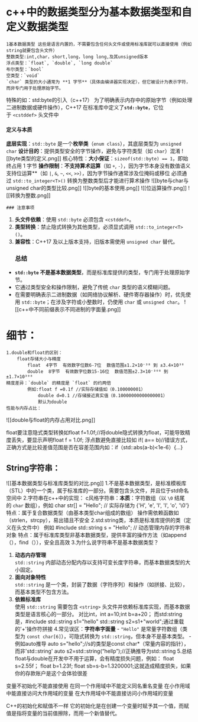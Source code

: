 # c++中的数据类型分为基本数据类型和自定义数据类型
	1基本数据类型 这些是语言内置的，不需要包含任何头文件或使用标准库就可以直接使用（例如string就要包含头文件）
	整数类型:int,char，short,long，long long,及其unsigned版本
	浮点类型​​：`float`, `double`, `long double`
	​​布尔类型​​：`bool`
	空类型​​：`void`
	`char` 类型的大小通常为 ​**​1 字节​**​（具体由编译器实现决定），但它被设计为表示字符，而非专门用于处理原始字节。
特殊的如：std:byte的引入（c++17）
		为了明确表示内存中的原始字节（例如处理二进制数据或硬件操作），C++17 在标准库中定义了 ​**​`std::byte`​**​，它位于 `<cstddef>` 头文件中
#### 定义与本质
**底层实现​**​：`std::byte` 是一个 ​**​枚举类​**​（`enum class`），其底层类型为 `unsigned char`
**设计目的​**​：提供类型安全的字节操作，避免与字符类型（如 `char`）混淆
![[byte类型的定义.png]]
核心特性：
	​**​大小保证​**​：`sizeof(std::byte) == 1`，即始终占用 1 字节
	**操作限制**：**不支持算术运算​**​（如 `+`, `-`），因为字节本身没有数值语义
			支持位运算​**​（如 `|`, `&`, `~`, `<<`, `>>`），因为字节操作通常涉及位掩码或移位
			必须通过 `std::to_integer<T>()` 转换为整数类型后才能进行算术操作
	![[byte与char与unsigned char的类型比较.png]]
	![[byte的基本使用.png]]
	![[位运算操作.png]]
	![[转换为整数.png]]
	

			
			
	### 注意事项
1. ​**​头文件依赖​**​：使用 `std::byte` 必须包含 `<cstddef>`。
2. ​**​类型转换​**​：禁止隐式转换为其他类型，必须显式调用 `std::to_integer<T>()`。
3. ​**​兼容性​**​：C++17 及以上版本支持，旧版本需使用 `unsigned char` 替代。
	### 总结

- ​**​`std::byte` 不是基本数据类型​**​，而是标准库提供的类型，专门用于处理原始字节。
- 它通过类型安全和操作限制，避免了传统 `char` 类型的语义模糊问题。
- 在需要明确表示二进制数据（如网络协议解析、硬件寄存器操作）时，优先使用 `std::byte`；在涉及字符或小整数时，仍使用 `char` 或 `unsigned char`。
![[c++中不同前缀表示不同进制的字面量.png]]
# 细节：
	1.double和float的区别：
		float存储大小与精度
			float  4字节  有效数字位数6-7位  数值范围±1.2×10⁻³⁸ 到 ±3.4×10³⁸  
			double  8字节  有效数字位数15-16位  数值范围±2.3×10⁻³⁰⁸ 到 ±1.7×10³⁰⁸
	​精度差异​​：`double` 的精度是 `float` 的约两倍
			例如:float f =0.1f //实际存储值如（0.100000001）
				double d=0.1 //存储接近真实值（0.10000000000000001）
				默认为double
	性能与内存占比：

![[double与float的内存占用对比.png]]

float要注意隐式类型转换如float f=1.0f;//将double隐式转换为float，可能导致精度丢失，要显示声明float f = 1.0f;
浮点数避免直接比较如 if( a== b)//错误方式，正确方式是比较差值范围是否在容差范围内如：if（std::abs(a-b)<1e-6）{...}


## String字符串：
![[基本数据类型与标准库类型的对比.png]]
	1.不是基本数据类型，是标准模板库（STL）中的一个类，属于标准库的一部分。需要包含头文件，并且位于std命名空间中
	2.字符串在c++中的实现：
		c风格字符串：​**​本质​**​：字符数组（以 `\0` 结尾的 `char` 数组），例如
			char str[] = "Hello";  // 实际存储为 {'H', 'e', 'l', 'l', 'o', '\0'}
		特点：属于复合数据类型（由基本类型char组成的数组）
			操作需依赖函数如（strlen，strcpy），易出错且不安全
	2.std:string类，本质是标准库提供的类（定义在<string>头文件中）
		例如
			#include <string>
			std::string s = "Hello";  // 动态管理内存的字符串对象
		特点：属于标准库类型非基本数据类型，提供丰富的操作方法（如append（），find（）），安全且高效
	3.为什么说字符串不是基本数据类型？
1. **动态内存管理​**​  
    `std::string` 内部动态分配内存以支持可变长度字符串，而基本数据类型的大小固定。
2. ​**​面向对象特性​**​  
    `std::string` 是一个类，封装了数据（字符序列）和操作（如拼接、比较），而基本类型不包含方法。
3. ​**​依赖标准库​**​  
    使用 `std::string` 需要包含 `<string>` 头文件并依赖标准库实现，而基本数据类型是语言核心的一部分。
对比int，int a=10;int b=a+20；
而std:string是，#include<string>
			std::string s1="hello"
			std::string s2=s1+"world";通过重载的'+'操作符拼接
	4.常见误区：​**​字符串字面量​**​
				- `"Hello"` 是常量字符数组（类型为 `const char[6]`），可隐式转换为 `std::string`，但本身不是基本类型。
				- 例如auto推导 auto s="hello";//s的类型是const char*（常量内容的指针），而非'std::string'
				auto s2=std::string(“hellp”);//正确推导为std::string
5.总结
float与double在开发中不用于运算，会有精度损失问题，例如：
float s=2.55f；
float b=1.23f;
float sb=s-b=1.3200001;这就造成精度损失，如果你的存款账户是这个会体验很差

变量不初始化不能直接使用
在同一个作用域中不能定义同名重名变量
在小作用域中能直接访问大作用域的变量
在大作用域中不能直接访问小作用域的变量


C++的初始化和赋值不一样
	它的初始化是在创建一个变量时赋予其一个值，而赋值是指将变量的当前值擦除，而用一个新值替代。